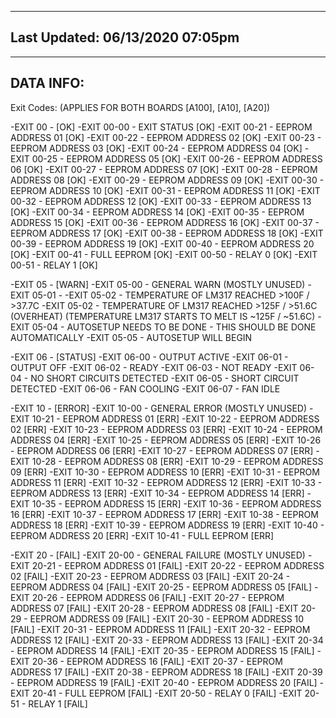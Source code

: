 --------------------------------
Last Updated: 06/13/2020 07:05pm
--------------------------------


--------------------------------
DATA INFO:
--------------------------------


Exit Codes: (APPLIES FOR BOTH BOARDS [A100], [A10], [A20])

   -EXIT 00 - [OK]
      -EXIT 00-00 - EXIT STATUS       [OK]
      -EXIT 00-21 - EEPROM ADDRESS 01 [OK]
      -EXIT 00-22 - EEPROM ADDRESS 02 [OK]
      -EXIT 00-23 - EEPROM ADDRESS 03 [OK]
      -EXIT 00-24 - EEPROM ADDRESS 04 [OK]
      -EXIT 00-25 - EEPROM ADDRESS 05 [OK]
      -EXIT 00-26 - EEPROM ADDRESS 06 [OK]
      -EXIT 00-27 - EEPROM ADDRESS 07 [OK]
      -EXIT 00-28 - EEPROM ADDRESS 08 [OK]
      -EXIT 00-29 - EEPROM ADDRESS 09 [OK]
      -EXIT 00-30 - EEPROM ADDRESS 10 [OK]
      -EXIT 00-31 - EEPROM ADDRESS 11 [OK]
      -EXIT 00-32 - EEPROM ADDRESS 12 [OK]
      -EXIT 00-33 - EEPROM ADDRESS 13 [OK]
      -EXIT 00-34 - EEPROM ADDRESS 14 [OK]
      -EXIT 00-35 - EEPROM ADDRESS 15 [OK]
      -EXIT 00-36 - EEPROM ADDRESS 16 [OK]
      -EXIT 00-37 - EEPROM ADDRESS 17 [OK]
      -EXIT 00-38 - EEPROM ADDRESS 18 [OK]
      -EXIT 00-39 - EEPROM ADDRESS 19 [OK]
      -EXIT 00-40 - EEPROM ADDRESS 20 [OK]
      -EXIT 00-41 - FULL EEPROM       [OK]
      -EXIT 00-50 - RELAY 0           [OK]
      -EXIT 00-51 - RELAY 1           [OK]

   -EXIT 05 - [WARN]
      -EXIT 05-00 - GENERAL WARN (MOSTLY UNUSED)
      -EXIT 05-01 - 
      -EXIT 05-02 - TEMPERATURE OF LM317 REACHED >100F / >37.7C
      -EXIT 05-02 - TEMPERATURE OF LM317 REACHED >125F / >51.6C (OVERHEAT) (TEMPERATURE LM317 STARTS TO MELT IS ~125F / ~51.6C)
      -EXIT 05-04 - AUTOSETUP NEEDS TO BE DONE - THIS SHOULD BE DONE AUTOMATICALLY
      -EXIT 05-05 - AUTOSETUP WILL BEGIN

   -EXIT 06 - [STATUS]
      -EXIT 06-00 - OUTPUT ACTIVE
      -EXIT 06-01 - OUTPUT OFF
      -EXIT 06-02 - READY
      -EXIT 06-03 - NOT READY
      -EXIT 06-04 - NO SHORT CIRCUITS DETECTED
      -EXIT 06-05 - SHORT CIRCUIT DETECTED
      -EXIT 06-06 - FAN COOLING
      -EXIT 06-07 - FAN IDLE 

   -EXIT 10 - [ERROR]
      -EXIT 10-00 - GENERAL ERROR (MOSTLY UNUSED)
      -EXIT 10-21 - EEPROM ADDRESS 01 [ERR]
      -EXIT 10-22 - EEPROM ADDRESS 02 [ERR]
      -EXIT 10-23 - EEPROM ADDRESS 03 [ERR]
      -EXIT 10-24 - EEPROM ADDRESS 04 [ERR]
      -EXIT 10-25 - EEPROM ADDRESS 05 [ERR]
      -EXIT 10-26 - EEPROM ADDRESS 06 [ERR]
      -EXIT 10-27 - EEPROM ADDRESS 07 [ERR]
      -EXIT 10-28 - EEPROM ADDRESS 08 [ERR]
      -EXIT 10-29 - EEPROM ADDRESS 09 [ERR]
      -EXIT 10-30 - EEPROM ADDRESS 10 [ERR]
      -EXIT 10-31 - EEPROM ADDRESS 11 [ERR]
      -EXIT 10-32 - EEPROM ADDRESS 12 [ERR]
      -EXIT 10-33 - EEPROM ADDRESS 13 [ERR]
      -EXIT 10-34 - EEPROM ADDRESS 14 [ERR]
      -EXIT 10-35 - EEPROM ADDRESS 15 [ERR]
      -EXIT 10-36 - EEPROM ADDRESS 16 [ERR]
      -EXIT 10-37 - EEPROM ADDRESS 17 [ERR]
      -EXIT 10-38 - EEPROM ADDRESS 18 [ERR]
      -EXIT 10-39 - EEPROM ADDRESS 19 [ERR]
      -EXIT 10-40 - EEPROM ADDRESS 20 [ERR]
      -EXIT 10-41 - FULL EEPROM       [ERR]

   -EXIT 20 - [FAIL]
      -EXIT 20-00 - GENERAL FAILURE (MOSTLY UNUSED)
      -EXIT 20-21 - EEPROM ADDRESS 01 [FAIL]
      -EXIT 20-22 - EEPROM ADDRESS 02 [FAIL]
      -EXIT 20-23 - EEPROM ADDRESS 03 [FAIL]
      -EXIT 20-24 - EEPROM ADDRESS 04 [FAIL]
      -EXIT 20-25 - EEPROM ADDRESS 05 [FAIL]
      -EXIT 20-26 - EEPROM ADDRESS 06 [FAIL]
      -EXIT 20-27 - EEPROM ADDRESS 07 [FAIL]
      -EXIT 20-28 - EEPROM ADDRESS 08 [FAIL]
      -EXIT 20-29 - EEPROM ADDRESS 09 [FAIL]
      -EXIT 20-30 - EEPROM ADDRESS 10 [FAIL]
      -EXIT 20-31 - EEPROM ADDRESS 11 [FAIL]
      -EXIT 20-32 - EEPROM ADDRESS 12 [FAIL]
      -EXIT 20-33 - EEPROM ADDRESS 13 [FAIL]
      -EXIT 20-34 - EEPROM ADDRESS 14 [FAIL]
      -EXIT 20-35 - EEPROM ADDRESS 15 [FAIL]
      -EXIT 20-36 - EEPROM ADDRESS 16 [FAIL]
      -EXIT 20-37 - EEPROM ADDRESS 17 [FAIL]
      -EXIT 20-38 - EEPROM ADDRESS 18 [FAIL]
      -EXIT 20-39 - EEPROM ADDRESS 19 [FAIL]
      -EXIT 20-40 - EEPROM ADDRESS 20 [FAIL]
      -EXIT 20-41 - FULL EEPROM       [FAIL]
      -EXIT 20-50 - RELAY 0           [FAIL]
      -EXIT 20-51 - RELAY 1           [FAIL]

